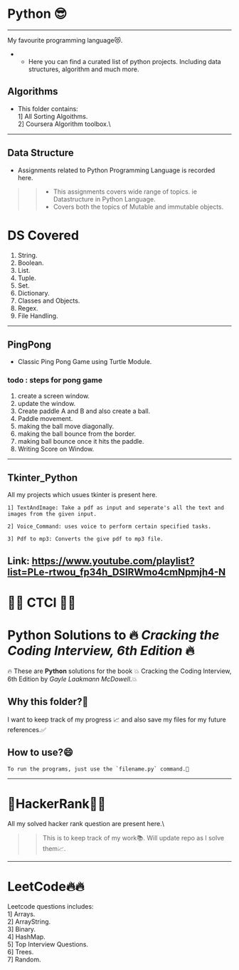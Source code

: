# Python 😎
-----------------------------------------------------------------------------------------------------------------------
My favourite programming language😻.

* * Here you can find a curated list of python projects. Including data structures, algorithm and much more.

## Algorithms

* This folder contains:\
1] All Sorting Algoithms. \
2] Coursera Algorithm toolbox.\
-----------------------------------------------------------------------------------------------------------------------

## Data Structure

* Assignments related to Python Programming Language is recorded here.
>>  * This assignments covers wide range of topics. ie Datastructure in Python Language.  
>>  * Covers both the topics of Mutable and immutable objects.

# DS Covered
 1. String.  
 2. Boolean.  
 3. List.  
 4. Tuple.   
 5. Set.  
 6. Dictionary.  
 7. Classes and Objects.  
 8. Regex.   
 9. File Handling.
-----------------------------------------------------------------------------------------------------------------------

## PingPong

* Classic Ping Pong Game using Turtle Module.

### todo : steps for pong game
 1. create a screen window.
 2. update the window.
 3. Create paddle A and B and also create a ball.
 4. Paddle movement.
 5. making the ball move diagonally.
 6. making the ball bounce from the border.
 7. making ball bounce once it hits the paddle.
 8. Writing Score on Window.
 -----------------------------------------------------------------------------------------------------------------------
 
## Tkinter_Python

All my projects which usues tkinter is present here.

    1] TextAndImage: Take a pdf as input and seperate's all the text and images from the given input.
    
    2] Voice_Command: uses voice to perform certain specified tasks.
    
    3] Pdf to mp3: Converts the give pdf to mp3 file.


Link: https://www.youtube.com/playlist?list=PLe-rtwou_fp34h_DSIRWmo4cmNpmjh4-N
-----------------------------------------------------------------------------------------------------------------------

# 🚀🚀 CTCI 🚀🚀
# Python Solutions to 🔥 *Cracking the Coding Interview, 6th Edition* 🔥

🔥 These are **Python** solutions for the book 💥 Cracking the Coding Interview, 6th Edition by *Gayle Laakmann McDowell*.💥


## Why this folder?🤔
I want to keep track of my progress 📈 and also save my files for my future references.✅

## How to use?😄
    To run the programs, just use the `filename.py` command.🤝
-----------------------------------------------------------------------------------------------------------------------

# 🚀HackerRank🚀🚀

All my solved hacker rank question are present here.\
>> This is to keep track of my work📚. Will update repo as I solve them📈.
-----------------------------------------------------------------------------------------------------------------------

# LeetCode🔥🔥

Leetcode questions includes:\
1] Arrays.\
2] ArrayString.\
3] Binary.\
4] HashMap.\
5] Top Interview Questions.\
6] Trees.\
7] Random.
